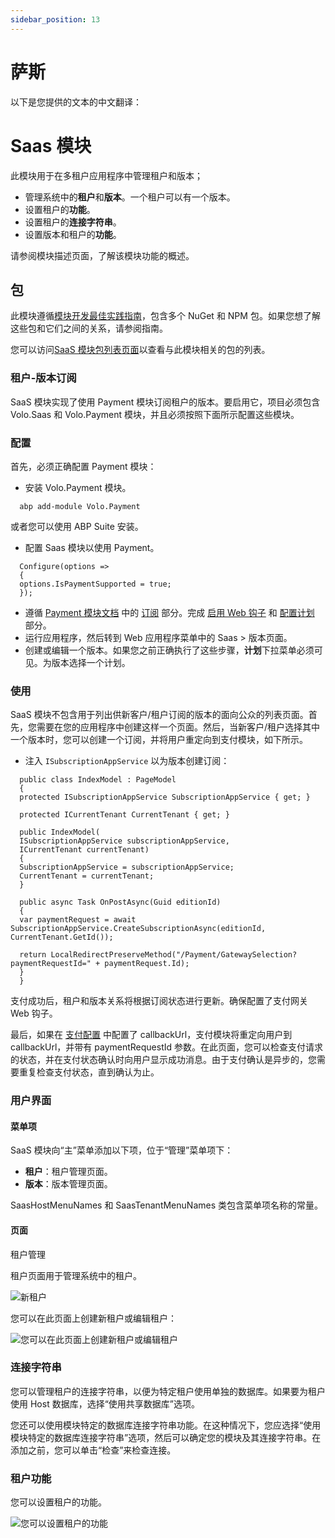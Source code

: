 ```yaml
---
sidebar_position: 13
---
```


# 萨斯

以下是您提供的文本的中文翻译：

# Saas 模块

此模块用于在多租户应用程序中管理租户和版本；

* 管理系统中的**租户**和**版本**。一个租户可以有一个版本。
* 设置租户的**功能**。
* 设置租户的**连接字符串**。
* 设置版本和租户的**功能**。

请参阅模块描述页面，了解该模块功能的概述。

包
--------

此模块遵循[模块开发最佳实践指南](https://docs.abp.io/en/abp/latest/Best-Practices/Index)，包含多个 NuGet 和 NPM 包。如果您想了解这些包和它们之间的关系，请参阅指南。

您可以访问[SaaS 模块包列表页面](https://abp.io/packages?moduleName=Volo.Saas)以查看与此模块相关的包的列表。

### 租户-版本订阅

SaaS 模块实现了使用 Payment 模块订阅租户的版本。要启用它，项目必须包含 Volo.Saas 和 Volo.Payment 模块，并且必须按照下面所示配置这些模块。

### 配置

首先，必须正确配置 Payment 模块：

* 安装 Volo.Payment 模块。
```
  abp add-module Volo.Payment
```

或者您可以使用 ABP Suite 安装。

* 配置 Saas 模块以使用 Payment。
```
  Configure(options =>
  {
  options.IsPaymentSupported = true;
  });
```

* 遵循 [Payment 模块文档](https://docs.abp.io/en/commercial/7.0/modules/payment) 中的 [订阅](https://docs.abp.io/en/commercial/7.0/modules/payment#subscriptions) 部分。完成 [启用 Web 钩子](https://docs.abp.io/en/commercial/7.0/modules/payment#enabling-webhooks) 和 [配置计划](https://docs.abp.io/en/commercial/7.0/modules/payment#configuring-plans) 部分。
* 运行应用程序，然后转到 Web 应用程序菜单中的 Saas > 版本页面。
* 创建或编辑一个版本。如果您之前正确执行了这些步骤，**计划**下拉菜单必须可见。为版本选择一个计划。

### 使用

SaaS 模块不包含用于列出供新客户/租户订阅的版本的面向公众的列表页面。首先，您需要在您的应用程序中创建这样一个页面。然后，当新客户/租户选择其中一个版本时，您可以创建一个订阅，并将用户重定向到支付模块，如下所示。

* 注入 `ISubscriptionAppService` 以为版本创建订阅：
```
  public class IndexModel : PageModel
  {
  protected ISubscriptionAppService SubscriptionAppService { get; }

  protected ICurrentTenant CurrentTenant { get; }

  public IndexModel(
  ISubscriptionAppService subscriptionAppService,
  ICurrentTenant currentTenant)
  {
  SubscriptionAppService = subscriptionAppService;
  CurrentTenant = currentTenant;
  }

  public async Task OnPostAsync(Guid editionId)
  {
  var paymentRequest = await SubscriptionAppService.CreateSubscriptionAsync(editionId, CurrentTenant.GetId());

  return LocalRedirectPreserveMethod("/Payment/GatewaySelection?paymentRequestId=" + paymentRequest.Id);
  }
  }
```
支付成功后，租户和版本关系将根据订阅状态进行更新。确保配置了支付网关 Web 钩子。

最后，如果在 [支付配置](https://docs.abp.io/en/commercial/7.0/modules/payment#paymentweboptions) 中配置了 callbackUrl，支付模块将重定向用户到 callbackUrl，并带有 paymentRequestId 参数。在此页面，您可以检查支付请求的状态，并在支付状态确认时向用户显示成功消息。由于支付确认是异步的，您需要重复检查支付状态，直到确认为止。

### 用户界面

#### 菜单项

SaaS 模块向“主”菜单添加以下项，位于“管理”菜单项下：

* **租户**：租户管理页面。
* **版本**：版本管理页面。

SaasHostMenuNames 和 SaasTenantMenuNames 类包含菜单项名称的常量。

#### 页面

租户管理

租户页面用于管理系统中的租户。

![新租户](https://raaghustorageaccount.blob.core.windows.net/raaghu-docs/tenant.png)


您可以在此页面上创建新租户或编辑租户：

![您可以在此页面上创建新租户或编辑租户](https://raaghustorageaccount.blob.core.windows.net/raaghu-docs/tenant-new.png)

### 连接字符串

您可以管理租户的连接字符串，以便为特定租户使用单独的数据库。如果要为租户使用 Host 数据库，选择“使用共享数据库”选项。

您还可以使用模块特定的数据库连接字符串功能。在这种情况下，您应选择“使用模块特定的数据库连接字符串”选项，然后可以确定您的模块及其连接字符串。在添加之前，您可以单击“检查”来检查连接。

### 租户功能

您可以设置租户的功能。

![您可以设置租户的功能](https://raaghustorageaccount.blob.core.windows.net/raaghu-docs/tenant-features.png)

